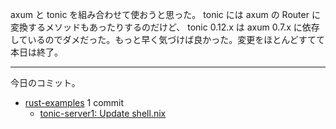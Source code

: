 axum と tonic を組み合わせて使おうと思った。 tonic には axum の Router に変換するメソッドもあったりするのだけど、 tonic 0.12.x は axum 0.7.x に依存しているのでダメだった。もっと早く気づけば良かった。変更をほとんどすてて本日は終了。

---

今日のコミット。

- [rust-examples](https://github.com/bouzuya/rust-examples) 1 commit
  - [tonic-server1: Update shell.nix](https://github.com/bouzuya/rust-examples/commit/0b05bc44a3177debda724b7353528b512af5009e)

